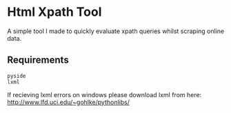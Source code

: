 # Html Xpath Tool

A simple tool I made to quickly evaluate xpath queries whilst scraping online data.

## **Requirements**
```
pyside
lxml
```

If recieving lxml errors on windows please download lxml from here:
http://www.lfd.uci.edu/~gohlke/pythonlibs/
